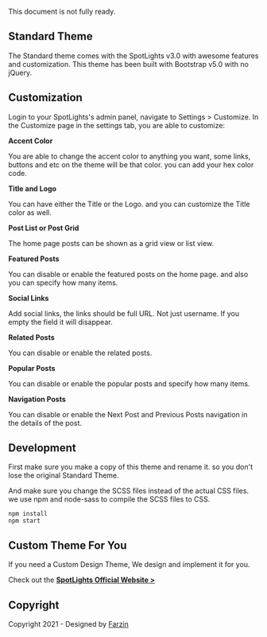 This document is not fully ready.

## Standard Theme
The Standard theme comes with the SpotLights v3.0 with awesome features and customization. This theme has been built with Bootstrap v5.0 with no jQuery.

## Customization

Login to your SpotLights's admin panel, navigate to Settings > Customize. In the Customize page in the settings tab, you are able to customize:

**Accent Color**

You are able to change the accent color to anything you want, some links, buttons and etc on the theme will be that color. you can add your hex color code.

**Title and Logo**

You can have either the Title or the Logo. and you can customize the Title color as well.

**Post List or Post Grid**

The home page posts can be shown as a grid view or list view.

**Featured Posts**

You can disable or enable the featured posts on the home page. and also you can specify how many items.

**Social Links**

Add social links, the links should be full URL. Not just username. If you empty the field it will disappear.

**Related Posts**

You can disable or enable the related posts.

**Popular Posts**

You can disable or enable the popular posts and specify how many items.

**Navigation Posts**

You can disable or enable the Next Post and Previous Posts navigation in the details of the post.

## Development
First make sure you make a copy of this theme and rename it. so you don't lose the original Standard Theme.

And make sure you change the SCSS files instead of the actual CSS files. we use npm and node-sass to compile the SCSS files to CSS.

```
npm install
npm start
```

## Custom Theme For You
If you need a Custom Design Theme, We design and implement it for you.

Check out the **[SpotLights Official Website >](https://SpotLights.net/)**


## Copyright
Copyright 2021 - Designed by [Farzin](https://farzin.dev/link/github)
